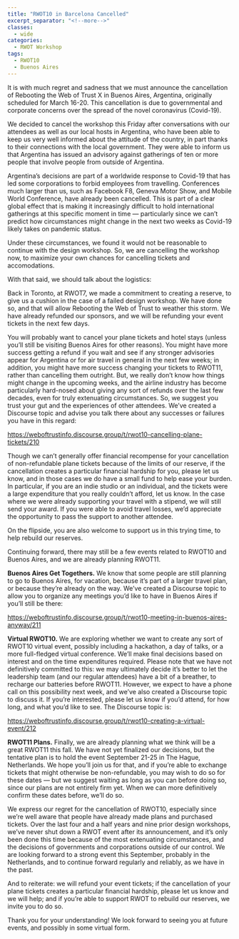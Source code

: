 ```yaml
---
title: "RWOT10 in Barcelona Cancelled"
excerpt_separator: "<!--more-->"
classes:
  - wide
categories:
  - RWOT Workshop
tags:
  - RWOT10
  - Buenos Aires
---
```


It is with much regret and sadness that we must announce the cancellation of Rebooting the Web of Trust X in Buenos Aires, Argentina, originally scheduled for March 16-20. This cancellation is due to governmental and corporate concerns over the spread of the novel coronavirus (Covid-19). 

We decided to cancel the workshop this Friday after conversations with our attendees as well as our local hosts in Argentina, who have been able to keep us very well informed about the attitude of the country, in part thanks to their connections with the local government. They were able to inform us that Argentina has issued an advisory against gatherings of ten or more people that involve people from outside of Argentina. 

Argentina’s decisions are part of a worldwide response to Covid-19 that has led some corporations to forbid employees from travelling. Conferences much larger than us, such as Facebook F8, Geneva Motor Show, and Mobile World Conference, have already been cancelled. This is part of a clear global effect that is making it increasingly difficult to hold international gatherings at this specific moment in time — particularly since we can’t predict how circumstances might change in the next two weeks as Covid-19 likely takes on pandemic status. 

<!--more-->

Under these circumstances, we found it would not be reasonable to continue with the design workshop. So, we are cancelling the workshop now, to maximize your own chances for cancelling tickets and accomodations.

With that said, we should talk about the logistics:

Back in Toronto, at RWOT7, we made a commitment to creating a reserve, to give us a cushion in the case of a failed design workshop. We have done so, and that will allow Rebooting the Web of Trust to weather this storm. We have already refunded our sponsors, and we will be refunding your event tickets in the next few days.

You will probably want to cancel your plane tickets and hotel stays (unless you’ll still be visiting Buenos Aires for other reasons). You might have more success getting a refund if you wait and see if any stronger advisories appear for Argentina or for air travel in general in the next few weeks; in addition, you might have more success changing your tickets to RWOT11, rather than cancelling them outright. But, we really don’t know how things might change in the upcoming weeks, and the airline industry has become particularly hard-nosed about giving any sort of refunds over the last few decades, even for truly extenuating circumstances. So, we suggest you trust your gut and the experiences of other attendees. We’ve created a Discourse topic and advise you talk there about any successes or failures you have in this regard: 

  https://weboftrustinfo.discourse.group/t/rwot10-cancelling-plane-tickets/210

Though we can’t generally offer financial recompense for your cancellation of non-refundable plane tickets because of the limits of our reserve, if the cancellation creates a particular financial hardship for you, please let us know, and in those cases we do have a small fund to help ease your burden. In particular, if you are an indie studio or an individual, and the tickets were a large expenditure that you really couldn’t afford, let us know. In the case where we were already supporting your travel with a stipend, we will still send your award. If you were able to avoid travel losses, we’d appreciate the opportunity to pass the support to another attendee.

On the flipside, you are also welcome to support us in this trying time, to help rebuild our reserves.

Continuing forward, there may still be a few events related to RWOT10 and Buenos Aires, and we are already planning RWOT11.

**Buenos Aires Get Togethers.** We know that some people are still planning to go to Buenos Aires, for vacation, because it’s part of a larger travel plan, or because they’re already on the way. We’ve created a Discourse topic to allow you to organize any meetings you’d like to have in Buenos Aires if you’ll still be there: 

  https://weboftrustinfo.discourse.group/t/rwot10-meeting-in-buenos-aires-anyway/211

**Virtual RWOT10.** We are exploring whether we want to create any sort of RWOT10 virtual event, possibly including a hackathon, a day of talks, or a more full-fledged virtual conference. We’ll make final decisions based on interest and on the time expenditures required. Please note that we have not definitively committed to this: we may ultimately decide it’s better to let the leadership team (and our regular attendees) have a bit of a breather, to recharge our batteries before RWOT11. However, we expect to have a phone call on this possibility next week, and we’ve also created a Discourse topic to discuss it. If you’re interested, please let us know if you’d attend, for how long, and what you’d like to see. The Discourse topic is: 

  https://weboftrustinfo.discourse.group/t/rwot10-creating-a-virtual-event/212

**RWOT11 Plans.** Finally, we are already planning what we think will be a great RWOT11 this fall. We have not yet finalized our decisions, but the tentative plan is to hold the event September 21-25 in The Hague, Netherlands. We hope you’ll join us for that, and if you’re able to exchange tickets that might otherwise be non-refundable, you may wish to do so for these dates — but we suggest waiting as long as you can before doing so, since our plans are not entirely firm yet. When we can more definitively confirm these dates before, we’ll do so.

We express our regret for the cancellation of RWOT10, especially since we’re well aware that people have already made plans and purchased tickets. Over the last four and a half years and nine prior design workshops, we’ve never shut down a RWOT event after its announcement, and it’s only been done this time because of the most extenuating circumstances, and the decisions of governments and corporations outside of our control. We are looking forward to a strong event this September, probably in the Netherlands, and to continue forward regularly and reliably, as we have in the past.

And to reiterate: we will refund your event tickets; if the cancellation of your plane tickets creates a particular financial hardship, please let us know and we will help; and if you’re able to support RWOT to rebuild our reserves, we invite you to do so.

Thank you for your understanding! We look forward to seeing you at future events, and possibly in some virtual form.
